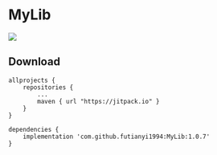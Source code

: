 # MyLib
[![](https://jitpack.io/v/futianyi1994/MyLib.svg)](https://jitpack.io/#futianyi1994/MyLib)

## Download


	allprojects {
    	repositories {
       		...
       		maven { url "https://jitpack.io" }
    	}
	}
    
 	dependencies {
		implementation 'com.github.futianyi1994:MyLib:1.0.7'  
	}
